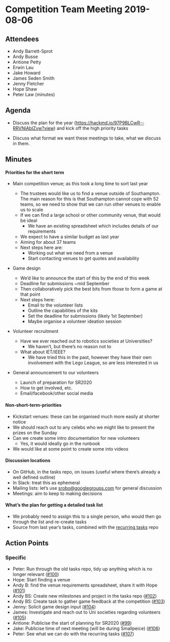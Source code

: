 # Competition Team Meeting 2019-08-06

## Attendees
 * Andy Barrett-Sprot
 * Andy Busse
 * Antione Petty
 * Erwin Lau
 * Jake Howard
 * James Seden Smith
 * Jenny Fletcher
 * Hope Shaw
 * Peter Law (minutes)

## Agenda

* Discuss the plan for the year (https://hackmd.io/97P9BLCwR--RRVNiAbIZvw?view)
  and kick off the high priority tasks

* Discuss what format we want these meetings to take, what we discuss in them.

## Minutes

#### Priorities for the short term

 * Main competition venue; as this took a long time to sort last year
   * The trustees would like us to find a venue outside of Southampton. The main reason for this is that Southampton cannot cope with 52 teams, so we need to show that we can run other venues to enable us to scale
   * If we can find a large school or other community venue, that would be ideal
     * We have an existing spreadsheet which includes details of our requirements
   * We expect to have a similar budget as last year
   * Aiming for about 37 teams
   * Next steps here are:
     * Working out what we need from a venue
     * Start contacting venues to get quotes and availability

 * Game design
   * We’d like to announce the start of this by the end of this week
   * Deadline for submissions ~mid September
   * Then collaboratively pick the best bits from those to form a game at that point
   * Next steps here:
     * Email to the volunteer lists
     * Outline the capabilities of the kits
     * Set the deadline for submissions (likely 1st September)
     * Maybe organise a volunteer ideation session

 * Volunteer recruitment
   * Have we ever reached out to robotics societies at Universities?
     * We haven’t, but there’s no reason not to
   * What about IET/IEEE?
     * We have tried this in the past, however they have their own involvement with the Lego League, so are less interested in us

 * General announcement to our volunteers
   * Launch of preparation for SR2020
   * How to get involved, etc.
   * Email/facebook/other social media

#### Non-short-term-priorities

   * Kickstart venues: these can be organised much more easily at shorter notice
   * We should reach out to any celebs who we might like to present the prizes on the Sunday
   * Can we create some intro documentation for new volunteers
     * Yes, it would ideally go in the runbook
   * We would like at some point to create some into videos

#### Discussion locations

   * On GitHub, in the tasks repo, on issues (useful where there’s already a well defined outline)
   * In Slack: treat this as ephemeral
   * Mailing lists: let’s use srobo@googlegroups.com for general discussion
   * Meetings: aim to keep to making decisions

####  What’s the plan for getting a detailed task list

   * We probably need to assign this to a single person, who would then go through the list and re-create tasks
   * Source from last year’s tasks, combined with the [recurring tasks](https://github.com/srobo/recurring-tasks) repo

## Action Points

### Specific

 * Peter: Run through the old tasks repo, tidy up anything which is no longer relevant ([#100](https://github.com/srobo/competition-team-minutes/issues/100))
 * Hope: Start finding a venue
 * Andy B: find the venue requirements spreadsheet, share it with Hope ([#101](https://github.com/srobo/competition-team-minutes/issues/101))
 * Andy BS: Create new milestones and project in the tasks repo ([#102](https://github.com/srobo/competition-team-minutes/issues/102))
 * Andy BS: Create task to gather game feedback at the competition ([#103](https://github.com/srobo/competition-team-minutes/issues/103))
 * Jenny: Solicit game design input ([#104](https://github.com/srobo/competition-team-minutes/issues/104))
 * James: Investigate and reach out to Uni societies regarding volunteers ([#105](https://github.com/srobo/competition-team-minutes/issues/105))
 * Antione: Publicise the start of planning for SR2020 ([#99](https://github.com/srobo/competition-team-minutes/issues/99))
 * Jake: Publicise time of next meeting (will be during Smallpeice) ([#106](https://github.com/srobo/competition-team-minutes/issues/106))
 * Peter: See what we can do with the recurring tasks ([#107](https://github.com/srobo/competition-team-minutes/issues/107))
